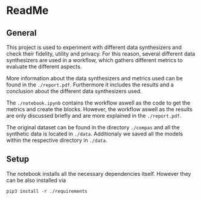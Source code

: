 # ReadMe

## General

This project is used to experiment with different data synthesizers and check their fidelity, utility and privacy. For this reason, several different data synthesizers are used in a workflow, which gathers different metrics to evaluate the different aspects.

More information about the data synthesizers and metrics used can be found in the `./report.pdf`. Furthermore it includes the results and a conclusion about the different data synthesizers used.

The `./notebook.ipynb` contains the workflow aswell as the code to get the metrics and create the blocks. However, the workflow aswell as the results are only discussed briefly and are more explained in the `./report.pdf`.

The original dataset can be found in the directory `./compas` and all the synthetic data is located in `./data`.
Additionaly we saved all the models within the respective directory in `./data`.

## Setup
The notebook installs all the necessary dependencies itself. However they can be also installed via

    pip3 install -r ./requirements
